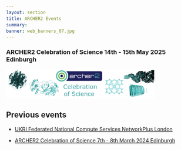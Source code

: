 ```yaml
---
layout: section
title: ARCHER2 Events
summary: 
banner: web_banners_07.jpg
---
```


###  ARCHER2 Celebration of Science  14th - 15th May 2025  Edinburgh
<p>
<a href="celebration-of-science-2025/"><img src="celebration-of-science-2025/img/250514-celebration-of-science.jpg"  alt="Celebration of Science 2025" style="width: 80%"></a>
</p>


## Previous events

- [UKRI Federated National Compute Services NetworkPlus London](ukri-federated-national-compute-services-networkplus/)
 
- [ARCHER2 Celebration of Science  7th - 8th March 2024  Edinburgh](celebration-of-science-2024/)
  
<!--

###  UKRI  Federated National Compute Services NetworkPlus 5th - 6th March 2025  London
<p>
<a href="ukri-federated-national-compute-services-networkplus"> UKRI Federated National Compute Services NetworkPlus</a>
</p>

###  ARCHER2 Celebration of Science  7th - 8th March 2024  Edinburgh
<p>
<a href="celebration-of-science-2024"><img src="celebration-of-science-2024/img/240307-celebration-of-science.jpg"  alt="Celebration of Science" style="width: 80%"></a>
</p>

-->



